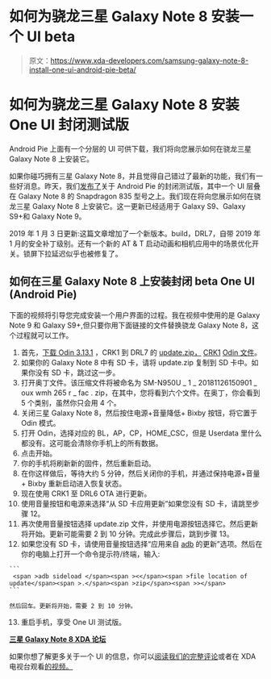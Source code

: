 # 如何为骁龙三星 Galaxy Note 8 安装一个 UI beta

> 原文：<https://www.xda-developers.com/samsung-galaxy-note-8-install-one-ui-android-pie-beta/>

# 如何为骁龙三星 Galaxy Note 8 安装 One UI 封闭测试版

Android Pie 上面有一个分层的 UI 可供下载，我们将向您展示如何在骁龙三星 Galaxy Note 8 上安装它。

如果你碰巧拥有三星 Galaxy Note 8，并且觉得自己错过了最新的功能，我们有一些好消息。昨天，我们[发布了](https://www.xda-developers.com/samsung-galaxy-note-8-one-ui-beta-android-pie-leak/)关于 Android Pie 的封闭测试版，其中一个 UI 层叠在 Galaxy Note 8 的 Snapdragon 835 型号之上。我们现在将向您展示如何在骁龙三星 Galaxy Note 8 上安装它。这一更新已经适用于 Galaxy S9、Galaxy S9+和 Galaxy Note 9。

2019 年 1 月 3 日更新:这篇文章增加了一个新版本。build，DRL7，自带 2019 年 1 月的安全补丁级别。还有一个新的 AT & T 启动动画和相机应用中的场景优化开关。锁屏下拉延迟似乎也被修复了。

## 如何在三星 Galaxy Note 8 上安装封闭 beta One UI (Android Pie)

下面的视频将引导您完成安装一个用户界面的过程。我在视频中使用的是 Galaxy Note 9 和 Galaxy S9+,但只要你用下面链接的文件替换骁龙 Galaxy Note 8，这个过程就可以工作。

1.  首先，[下载 Odin 3.13.1](https://forum.xda-developers.com/attachment.php?attachmentid=4446947&d=1521037501) ，CRK1 到 DRL7 的 [update.zip，](https://firmware.science/download?url=48993/1488/SS-N950USQS5CRK1-to-U5DRL7-UP) [CRK1](https://updato.com/firmware-archive-select-model?record=8BBD7C25032511E99F15FA163EE8F90B) [Odin 文件](https://updato.com/firmware-archive-select-model?record=8BBD7C25032511E99F15FA163EE8F90B)。
2.  如果你的 Galaxy Note 8 中有 SD 卡，请将 update.zip 复制到 SD 卡中。如果你没有 SD 卡，跳过这一步。
3.  打开奥丁文件。该压缩文件将被命名为 SM-N950U _ 1 _ 20181126150901 _ oux wmh 265 r _ fac . zip，在其中，您将看到六个文件。在奥丁，你会看到 5 个类别，虽然你只会用 4 个。
4.  关闭三星 Galaxy Note 8，然后按住电源+音量降低+ Bixby 按钮，将它置于 Odin 模式。
5.  打开 Odin，选择对应的 BL，AP，CP，HOME_CSC，但是 Userdata 里什么都没有。这可能会清除你手机上的所有数据。
6.  点击开始。
7.  你的手机将刷新新的固件，然后重新启动。
8.  在你这样做后，等待大约 5 分钟，然后关闭你的手机，并通过保持电源+音量+ Bixby 重新启动进入恢复状态。
9.  现在使用 CRK1 至 DRL6 OTA 进行更新。
10.  使用音量按钮和电源来选择“从 SD 卡应用更新”如果您没有 SD 卡，请跳至步骤 12。
11.  再次使用音量按钮选择 update.zip 文件，并使用电源按钮选择它。然后更新将开始。更新可能需要 2 到 10 分钟。完成此步骤后，跳到步骤 13。
12.  如果您没有 SD 卡，请使用音量按钮选择“应用来自 [adb](https://www.xda-developers.com/install-adb-windows-macos-linux/) 的更新”选项。然后在你的电脑上打开一个命令提示符/终端，输入:

    ```
     <span >adb sideload </span><span ><</span><span >file location of update</span><span >.</span><span >zip</span><span >></span> 
    ```

    然后回车。更新将开始，需要 2 到 10 分钟。
13.  重启手机，享受 One UI 测试版。

[**三星 Galaxy Note 8 XDA 论坛**](https://forum.xda-developers.com/galaxy-note-8)

如果你想了解更多关于一个 UI 的信息，你可以[阅读我们的完整评论](https://www.xda-developers.com/samsung-one-ui-review-android-pie-galaxy-s9-galaxy-note-9/)或者在 XDA 电视台观看[的视频。](https://www.youtube.com/watch?v=tKJkUM18oK4)